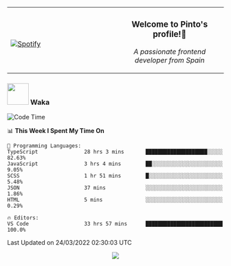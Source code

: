 <table width="100%" align="center"> 
  <tr>
  <td width="50%">
      
&nbsp; <br> [![Spotify](https://novatorem-zeta-rust.vercel.app/api/spotify)](https://open.spotify.com/user/novatorem-zeta-rust)

  </td>
  <td width="50%">
    <h3 align="center">Welcome to Pinto's profile!👋</h3>
    <p align="center"><em>A passionate frontend developer from Spain</em></p>
  </td>
  </table>

### <img src="https://media.giphy.com/media/VgCDAzcKvsR6OM0uWg/giphy.gif" width="50"> Waka

  <!--START_SECTION:waka-->
![Code Time](http://img.shields.io/badge/Code%20Time-186%20hrs%204%20mins-blue)

📊 **This Week I Spent My Time On** 

```text
💬 Programming Languages: 
TypeScript               28 hrs 3 mins       ████████████████████░░░░░   82.63% 
JavaScript               3 hrs 4 mins        ██░░░░░░░░░░░░░░░░░░░░░░░   9.05% 
SCSS                     1 hr 51 mins        █░░░░░░░░░░░░░░░░░░░░░░░░   5.48% 
JSON                     37 mins             ░░░░░░░░░░░░░░░░░░░░░░░░░   1.86% 
HTML                     5 mins              ░░░░░░░░░░░░░░░░░░░░░░░░░   0.29%

🔥 Editors: 
VS Code                  33 hrs 57 mins      █████████████████████████   100.0%

```


 Last Updated on 24/03/2022 02:30:03 UTC
<!--END_SECTION:waka-->

<div align="center">
<img src="https://github-readme-stats-gilt-tau.vercel.app/api/top-langs/?username=pinto-hub&layout=compact&theme=dracula" />
</div>
